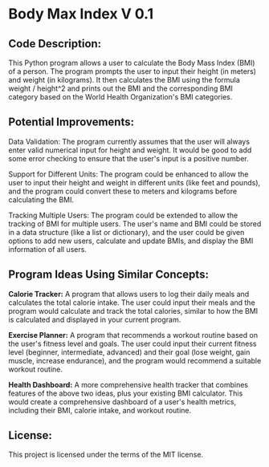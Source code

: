 # Body Max Index V 0.1

## Code Description:

This Python program allows a user to calculate the Body Mass Index (BMI) of a person. The program prompts the user to input their height (in meters) and weight (in kilograms). It then calculates the BMI using the formula weight / height^2 and prints out the BMI and the corresponding BMI category based on the World Health Organization's BMI categories.

## Potential Improvements:

Data Validation: The program currently assumes that the user will always enter valid numerical input for height and weight. It would be good to add some error checking to ensure that the user's input is a positive number.

Support for Different Units: The program could be enhanced to allow the user to input their height and weight in different units (like feet and pounds), and the program could convert these to meters and kilograms before calculating the BMI.

Tracking Multiple Users: The program could be extended to allow the tracking of BMI for multiple users. The user's name and BMI could be stored in a data structure (like a list or dictionary), and the user could be given options to add new users, calculate and update BMIs, and display the BMI information of all users.

## Program Ideas Using Similar Concepts:

**Calorie Tracker:** A program that allows users to log their daily meals and calculates the total calorie intake. The user could input their meals and the program would calculate and track the total calories, similar to how the BMI is calculated and displayed in your current program.

**Exercise Planner:** A program that recommends a workout routine based on the user's fitness level and goals. The user could input their current fitness level (beginner, intermediate, advanced) and their goal (lose weight, gain muscle, increase endurance), and the program would recommend a suitable workout routine.

**Health Dashboard:** A more comprehensive health tracker that combines features of the above two ideas, plus your existing BMI calculator. This would create a comprehensive dashboard of a user's health metrics, including their BMI, calorie intake, and workout routine.

## License:

This project is licensed under the terms of the MIT license.